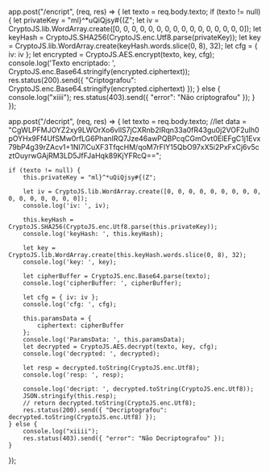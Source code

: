 app.post("/encript", (req, res) => {
    let texto = req.body.texto;
    if (texto != null) {
        let privateKey = "ml}^*uQiQjsy#{(Z";
        let iv = CryptoJS.lib.WordArray.create([0, 0, 0, 0, 0, 0, 0, 0, 0, 0, 0, 0, 0, 0, 0, 0]);
        let keyHash = CryptoJS.SHA256(CryptoJS.enc.Utf8.parse(privateKey));
        let key = CryptoJS.lib.WordArray.create(keyHash.words.slice(0, 8), 32);
        let cfg = { iv: iv };
        let encrypted = CryptoJS.AES.encrypt(texto, key, cfg);
        console.log('Texto encriptado: ', CryptoJS.enc.Base64.stringify(encrypted.ciphertext));
        res.status(200).send({ "Criptografou": CryptoJS.enc.Base64.stringify(encrypted.ciphertext) });
    } else {
        console.log("xiiii");
        res.status(403).send({ "error": "Não criptografou" });
    }
});



app.post("/decript", (req, res) => {
    let texto = req.body.texto;
    //let data = "CgWLPFMJOYZ2xy9LWOrXo6vllS7jCXRnb2IRqn33a0fR43gu0j2VOF2ulh0pOYHx9Ff4UfSMw0rfLG6PhanIRQ7Jze46awPQBPcqCGmOvt0ElEFgC1j1Evx79bP4g39rZAcv1+1Nl7lCuXF3TfqcHM/qoM7rFIY15QbO97xX5i2PxFxCj6v5cztOuyrwGAjRM3LD5JfFJaHqk89KjYFRcQ==";

    if (texto != null) {
        this.privateKey = "ml}^*uQiQjsy#{(Z";

        let iv = CryptoJS.lib.WordArray.create([0, 0, 0, 0, 0, 0, 0, 0, 0, 0, 0, 0, 0, 0, 0, 0]);
        console.log('iv: ', iv);

        this.keyHash = CryptoJS.SHA256(CryptoJS.enc.Utf8.parse(this.privateKey));
        console.log('keyHash: ', this.keyHash);

        let key = CryptoJS.lib.WordArray.create(this.keyHash.words.slice(0, 8), 32);
        console.log('key: ', key);

        let cipherBuffer = CryptoJS.enc.Base64.parse(texto);
        console.log('cipherBuffer: ', cipherBuffer);

        let cfg = { iv: iv };
        console.log('cfg: ', cfg);

        this.paramsData = {
            ciphertext: cipherBuffer
        };
        console.log('ParamsData: ', this.paramsData);
        let decrypted = CryptoJS.AES.decrypt(texto, key, cfg);
        console.log('decrypted: ', decrypted);

        let resp = decrypted.toString(CryptoJS.enc.Utf8);
        console.log('resp: ', resp);

        console.log('decript: ', decrypted.toString(CryptoJS.enc.Utf8));
        JSON.stringify(this.resp);
        // return decrypted.toString(CryptoJS.enc.Utf8);
        res.status(200).send({ "Decriptografou": decrypted.toString(CryptoJS.enc.Utf8) });
    } else {
        console.log("xiiii");
        res.status(403).send({ "error": "Não Decriptografou" });
    }
});

